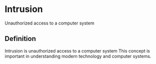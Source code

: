 # Intrusion

Unauthorized access to a computer system

## Definition
Intrusion is unauthorized access to a computer system This concept is important in understanding modern technology and computer systems.
